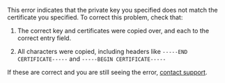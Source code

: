 This error indicates that the private key you specified does not match the certificate you specified.  To correct this problem, check that:

1. The correct key and certificates were copied over, and each to the correct entry field.

2. All characters were copied, including headers like `-----END CERTIFICATE-----`  and  `-----BEGIN CERTIFICATE-----` 

If these are correct and you are still seeing the error, [contact support](mailto:support@aptible.com).

